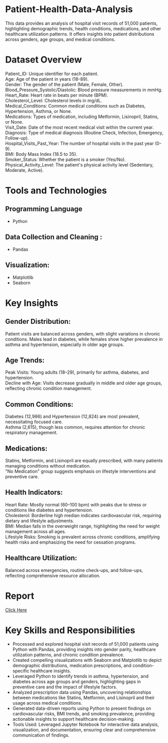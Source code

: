 # Patient-Health-Data-Analysis
This data provides an analysis of hospital visit records of 51,000 patients, highlighting demographic trends, health conditions, medications, and other healthcare utilization patterns. It offers insights into patient distributions across genders, age groups, and medical conditions.
# Dataset Overview
Patient_ID: Unique identifier for each patient.  
Age: Age of the patient in years (18-89).  
Gender: The gender of the patient (Male, Female, Other).  
Blood_Pressure_Systolic/Diastolic: Blood pressure measurements in mmHg.  
Heart_Rate: Heart rate in beats per minute (BPM).  
Cholesterol_Level: Cholesterol levels in mg/dL.  
Medical_Conditions: Common medical conditions such as Diabetes, Hypertension, Asthma, or None.  
Medications: Types of medication, including Metformin, Lisinopril, Statins, or None.  
Visit_Date: Date of the most recent medical visit within the current year.  
Diagnosis: Type of medical diagnosis (Routine Check, Infection, Emergency, Follow-up).  
Hospital_Visits_Past_Year: The number of hospital visits in the past year (0-9).  
BMI: Body Mass Index (18.5 to 35).  
Smoker_Status: Whether the patient is a smoker (Yes/No).  
Physical_Activity_Level: The patient's physical activity level (Sedentary, Moderate, Active).  
# Tools and Technologies
## Programming Language 
* Python
## Data Collection and Cleaning :
* Pandas  
## Visualization:
* Matplotlib   
* Seaborn


# Key Insights 
## Gender Distribution: 
Patient visits are balanced across genders, with slight variations in chronic conditions. Males lead in diabetes, while females show higher prevalence in asthma and hypertension, especially in older age groups.

## Age Trends:

Peak Visits: Young adults (18–29), primarily for asthma, diabetes, and hypertension.  
Decline with Age: Visits decrease gradually in middle and older age groups, reflecting chronic condition management.  

## Common Conditions:

Diabetes (12,986) and Hypertension (12,824) are most prevalent, necessitating focused care.  
Asthma (2,615), though less common, requires attention for chronic respiratory management.  
## Medications:

Statins, Metformin, and Lisinopril are equally prescribed, with many patients managing conditions without medication.  
"No Medication" group suggests emphasis on lifestyle interventions and preventive care.  
## Health Indicators:

Heart Rate: Mostly normal (60–100 bpm) with peaks due to stress or conditions like diabetes and hypertension.  
Cholesterol: Borderline high median indicates cardiovascular risk, requiring dietary and lifestyle adjustments.  
BMI: Median falls in the overweight range, highlighting the need for weight management across all ages.  
Lifestyle Risks: Smoking is prevalent across chronic conditions, amplifying health risks and emphasizing the need for cessation programs.  
## Healthcare Utilization:

Balanced across emergencies, routine check-ups, and follow-ups, reflecting comprehensive resource allocation. 

# Report 
 [Click Here](https://github.com/Anshita17/Patient-Health-Data-Analysis/blob/main/Patient%20Health%20Data%20Analysis.pdf)

 # Key Skills and Responsibilities

 * Processed and explored hospital visit records of 51,000 patients using Python with Pandas, providing insights into gender parity, healthcare utilization patterns, and chronic condition prevalence.    
* Created compelling visualizations with Seaborn and Matplotlib to depict demographic distributions, medication prescriptions, and condition-specific healthcare insights.  
* Leveraged Python to identify trends in asthma, hypertension, and diabetes across age groups and genders, highlighting gaps in preventive care and the impact of lifestyle factors.  
* Analyzed prescription data using Pandas, uncovering relationships between medications like Statins, Metformin, and Lisinopril and their usage across medical conditions.  
* Generated data-driven reports using Python to present findings on cardiovascular risks, BMI trends, and smoking prevalence, providing actionable insights to support healthcare decision-making.  
* Tools Used: Leveraged Jupyter Notebook for interactive data analysis, visualization, and documentation, ensuring clear and comprehensive communication of findings.



